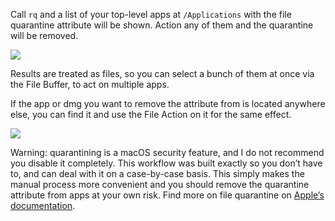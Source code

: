 Call `rq` and a list of your top-level apps at `/Applications` with the file quarantine attribute will be shown. Action any of them and the quarantine will be removed.

![](https://i.imgur.com/6LRPSeI.png)

Results are treated as files, so you can select a bunch of them at once via the File Buffer, to act on multiple apps.

If the app or dmg you want to remove the attribute from is located anywhere else, you can find it and use the File Action on it for the same effect.

![](https://i.imgur.com/jlZVNDN.png)

Warning: quarantining is a macOS security feature, and I do not recommend you disable it completely. This workflow was built exactly so you don’t have to, and can deal with it on a case-by-case basis. This simply makes the manual process more convenient and you should remove the quarantine attribute from apps at your own risk. Find more on file quarantine on [Apple’s documentation](https://developer.apple.com/library/content/releasenotes/Carbon/RN-LaunchServices/index.html).
